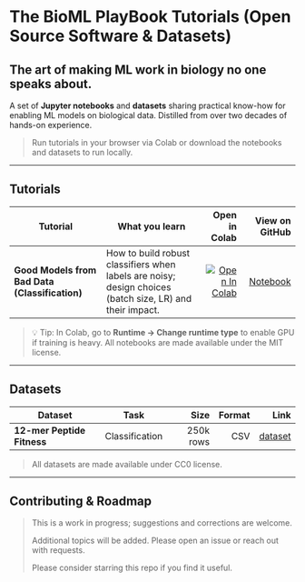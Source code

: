 # The BioML PlayBook Tutorials (Open Source Software & Datasets)
## The art of making ML work in biology no one speaks about.

A set of **Jupyter notebooks** and **datasets** sharing practical know-how for enabling ML models on biological data. Distilled from over two decades of hands-on experience.

> Run tutorials in your browser via Colab or download the notebooks and datasets to run locally.

---

## Tutorials

| Tutorial | What you learn | Open in Colab | View on GitHub |
|---|---|---:|---:|
| **Good Models from Bad Data (Classification)** | How to build robust classifiers when labels are noisy; design choices (batch size, LR) and their impact. | [![Open In Colab](https://colab.research.google.com/assets/colab-badge.svg)](https://colab.research.google.com/github/fatmaelzahraaeid/TheBioMLPlayBook_tutorials/blob/main/Noise/good_models_from_bad_data_classification.ipynb) | [Notebook](Noise/good_models_from_bad_data_classification.ipynb) |

> 💡 Tip: In Colab, go to **Runtime → Change runtime type** to enable GPU if training is heavy.
>  All notebooks are made available under the MIT license.

---

## Datasets

| Dataset | Task | Size | Format | Link |
|---|---|---:|---:|---:|
| **12-mer Peptide Fitness** | Classification | 250k rows | CSV | [dataset](Datasets/ThebioMLClinicDatasets_12merPeptideFitness_Classification_250K.csv) |

> All datasets are made available under CC0 license.

---

## Contributing & Roadmap

> This is a work in progress; suggestions and corrections are welcome.
> 
> Additional topics will be added. Please open an issue or reach out with requests.
> 
> Please consider starring this repo if you find it useful.





